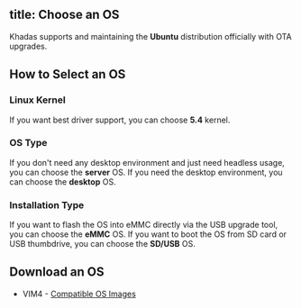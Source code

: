 title: Choose an OS
---

Khadas supports and maintaining the **Ubuntu** distribution officially with OTA upgrades.

## How to Select an OS

### Linux Kernel

If you want best driver support, you can choose **5.4** kernel.

### OS Type

If you don't need any desktop environment and just need headless usage, you can choose the **server** OS.
If you need the desktop environment, you can choose the **desktop** OS.

### Installation Type

If you want to flash the OS into eMMC directly via the USB upgrade tool, you can choose the **eMMC** OS.
If you want to boot the OS from SD card or USB thumbdrive, you can choose the **SD/USB** OS.

## Download an OS

* VIM4 - [Compatible OS Images](/linux/firmware/vim4_ubuntu_firmware.html)
